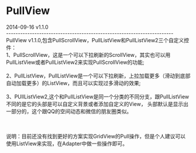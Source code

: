 PullView
========
<p/>
2014-09-16 v1.1.0<br/>
-----------------------------------------------------------------------<br/>
PullView v1.1.0,包含PullScrollView，PullListView和PullListView2三个自定义控件：<br/>
1、PullScrollView，这是一个可以下拉刷新的ScrollView，其实也可以用PullListView或者PullListView2来实现PullScrollView的功能;<br/><br/>
2、PullListView，PullListView是一个可以下拉刷新，上拉加载更多（滑动到底部自动加载更多）的ListView，而且可以实现过多滑动的效果;<br/><br/>
3、PUllListView2,这个和PullListView是同一个分类的不同分支，跟PullListView不同的是它的头部是可以自定义背景或者添加自定义的View，
   头部默认是显示出一部分的，这个跟QQ的空间动态和微信的朋友圈类似。<br/>

<br/><br/>
说明：目前还没有找到更好的方案实现GridView的Pull操作，但是个人建议可以使用ListView来实现，在Adapter中做一些操作即可。
